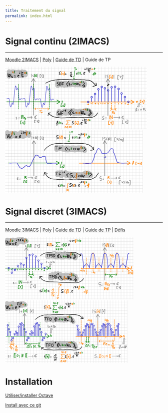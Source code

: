 ```yaml
---
title: Traitement du signal
permalink: index.html
---
```



# Signal continu (2IMACS)
---


[Moodle 2IMACS](https://moodle.insa-toulouse.fr/course/view.php?id=708) | [Poly](https://moodle.insa-toulouse.fr/mod/resource/view.php?id=24741) | [Guide de TD](guide_td) | Guide de TP


<img src="https://github.com/balaise31/Signal/blob/master/discret/poly/dessins/sdf.png"  height="200"/> <img src="https://github.com/balaise31/Signal/blob/master/discret/poly/dessins/tf.png"  height="200"/>

# Signal discret (3IMACS)
---

[Moodle 3IMACS](https://moodle.insa-toulouse.fr/course/view.php?id=997) | [Poly](poly_discret.pdf) | [Guide de TD](https://github.com/balaise31/Signal/tree/master/discret/td) | [Guide de TP](https://github.com/balaise31/Signal/tree/master/discret/tp) | [Défis](https://github.com/balaise31/Signal/tree/master/discret/defis)

<img src="https://github.com/balaise31/Signal/blob/master/discret/poly/dessins/tfsd.png"  height="200"/> <img src="https://github.com/balaise31/Signal/blob/master/discret/poly/dessins/tfd.png"  height="200"/>

# Installation

[Utiliser/installer Octave](../continu/tds/intro_octave.ipynb)

[Install avec ce git](../installation/README.md)